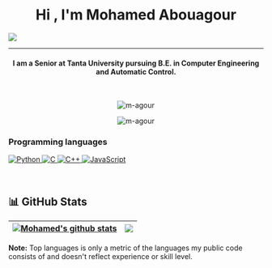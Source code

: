 
<h1  align="center">Hi , I'm Mohamed Abouagour</h1>

<p  align="center">

<!-- <a  href="https://github.com/DenverCoder1/readme-typing-svg"><img  src="https://readme-typing-svg.herokuapp.com?lines=Software+Engineer;Data+Scientist;Deep+learning+Researcher;Always%20learning%20new%20things&center=true&width=1000&height=50&font=georgia&color=F76A27"></a>
 -->
  
  <a  href="https://github.com/DenverCoder1/readme-typing-svg"><img  src="https://readme-typing-svg.herokuapp.com?lines=Data+Engineer;Deep+learning+Researcher;Always%20learning%20new%20things&center=true&width=1000&height=50&font=georgia&color=F76A27"></a>

</p>

<hr/>

<h4  align="center">I am a Senior at Tanta University pursuing B.E. in Computer Engineering and Automatic Control.</h4>

<br>

<p  align="center">  <img  src="https://komarev.com/ghpvc/?username=m-agour&label=Mohamed's%20Profile%20Views%20&color=dc143c&style=plastic"  alt="m-agour"  />  </p>


<p  align="center"><img  align="center"  src="https://github-readme-streak-stats.herokuapp.com/?user=m-agour&theme=algolia"  alt="m-agour"  /></p>

### Programming languages

<p  align="left">
  
<a  href="https://www.python.org"  target="_blank">
<img  alt="Python"  src="https://img.shields.io/badge/Python%20-%2314354C.svg?logo=python&logoColor=white">
</a>
  
<a  href="https://www.cprogramming.com/"  target="_blank">
<img  alt="C"  src="https://img.shields.io/badge/C%20-%232370ED.svg?logo=c&logoColor=white">
</a>
  
<a  href="https://www.w3schools.com/cpp/"  target="_blank">
<img  alt="C++"  src="https://img.shields.io/badge/C++%20-%2300599C.svg?logo=c%2B%2B&logoColor=white">
</a>
  
<a  href="https://developer.mozilla.org/en-US/docs/Web/JavaScript"  target="_blank">
<img  alt="JavaScript"  src="https://img.shields.io/badge/JavaScript%20-%23F7DF1E.svg?logo=javascript&logoColor=black">
</a>
  

</p>




<br/>

## 📊 GitHub Stats 


  | <a href="https://github.com/m-agour"><img align="center" src="https://github-readme-stats.vercel.app/api?username=m-agour&show_icons=true&include_all_commits=true&theme=buefy&hide_border=true" alt="Mohamed's github stats" /></a> | <a href="https://github.com/m-agour"><img align="center" src="https://github-readme-stats.vercel.app/api/top-langs/?username=m-agour&layout=compact&theme=buefy&hide_border=true" /></a> |
| ------------- | ------------- |

<b>Note:</b> Top languages is only a metric of the languages my public code consists of and doesn't reflect experience or skill level.


